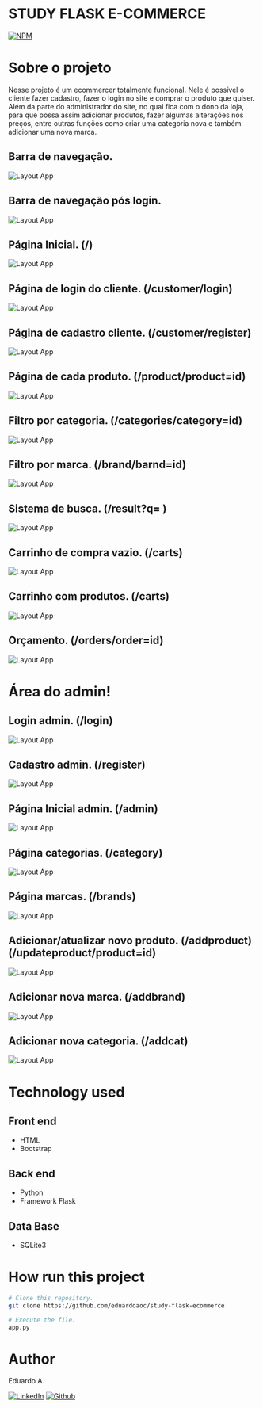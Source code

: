 # STUDY FLASK E-COMMERCE

[![NPM](https://img.shields.io/npm/l/react)](https://github.com/eduardoaoc/study-flask-ecommerce/blob/main/LICENSE) 

# Sobre o projeto
Nesse projeto é um ecommercer totalmente funcional. Nele é possível o cliente fazer cadastro,
fazer o login no site e comprar o produto que quiser. Além da parte do administrador do site,
no qual fica com o dono da loja, para que possa assim adicionar produtos, fazer algumas alterações
nos preços, entre outras funções como criar uma categoria nova  e também adicionar uma nova marca.

## Barra de navegação.
![Layout App](https://github.com/eduardoaoc/study-flask-ecommerce/blob/main/assets/homepage-navbat.JPG) 
## Barra de navegação pós login.
![Layout App](https://github.com/eduardoaoc/study-flask-ecommerce/blob/main/assets/if-client-login.JPG) 
## Página Inicial. (/)
![Layout App](https://github.com/eduardoaoc/study-flask-ecommerce/blob/main/assets/homepage.JPG) 
## Página de login do cliente. (/customer/login)
![Layout App](https://github.com/eduardoaoc/study-flask-ecommerce/blob/main/assets/login-cliente.JPG)
## Página de cadastro cliente. (/customer/register)
![Layout App](https://github.com/eduardoaoc/study-flask-ecommerce/blob/main/assets/area-cadastro-cliente.JPG)
## Página de cada produto. (/product/product=id)
![Layout App](https://github.com/eduardoaoc/study-flask-ecommerce/blob/main/assets/product-page.JPG)
## Filtro por categoria. (/categories/category=id)
![Layout App](https://github.com/eduardoaoc/study-flask-ecommerce/blob/main/assets/filtro-por-categoria.JPG)
## Filtro por marca. (/brand/barnd=id)
![Layout App](https://github.com/eduardoaoc/study-flask-ecommerce/blob/main/assets/filtro-por-marca.JPG)
## Sistema de busca. (/result?q= )
![Layout App](https://github.com/eduardoaoc/study-flask-ecommerce/blob/main/assets/sistema-de-busca.JPG)
## Carrinho de compra vazio. (/carts)
![Layout App](https://github.com/eduardoaoc/study-flask-ecommerce/blob/main/assets/cart-clear.JPG)
## Carrinho com produtos. (/carts)
![Layout App](https://github.com/eduardoaoc/study-flask-ecommerce/blob/main/assets/cart.JPG)
## Orçamento. (/orders/order=id)
![Layout App](https://github.com/eduardoaoc/study-flask-ecommerce/blob/main/assets/orders.JPG)
# Área do admin!
## Login admin. (/login)
![Layout App](https://github.com/eduardoaoc/study-flask-ecommerce/blob/main/assets/login-admin.JPG)
## Cadastro admin. (/register)
![Layout App](https://github.com/eduardoaoc/study-flask-ecommerce/blob/main/assets/register-admin.JPG)
## Página Inicial admin. (/admin)
![Layout App](https://github.com/eduardoaoc/study-flask-ecommerce/blob/main/assets/admin-todos-produtos.JPG)
## Página categorias. (/category)
![Layout App](https://github.com/eduardoaoc/study-flask-ecommerce/blob/main/assets/admin-categorias.JPG)
## Página marcas. (/brands)
![Layout App](https://github.com/eduardoaoc/study-flask-ecommerce/blob/main/assets/admin-filtro-marca.JPG)
## Adicionar/atualizar novo produto. (/addproduct) (/updateproduct/product=id)
![Layout App](https://github.com/eduardoaoc/study-flask-ecommerce/blob/main/assets/adc-produto.JPG)
## Adicionar nova marca. (/addbrand)
![Layout App](https://github.com/eduardoaoc/study-flask-ecommerce/blob/main/assets/adc-marca.JPG)
## Adicionar nova categoria. (/addcat)
![Layout App](https://github.com/eduardoaoc/study-flask-ecommerce/blob/main/assets/adc-categoria.JPG)



# Technology used

## Front end
- HTML
- Bootstrap

## Back end
- Python
- Framework Flask

## Data Base
- SQLite3


# How run this project

```bash
# Clone this repository.
git clone https://github.com/eduardoaoc/study-flask-ecommerce

# Execute the file.
app.py
```


# Author

Eduardo A.

 [![LinkedIn](https://img.shields.io/badge/LinkedIn-%230077B5.svg?&style=flat-square&logo=linkedin&logoColor=white)](https://www.linkedin.com/in/eduardo-augusto-41436b233/) 
 [![Github](https://img.shields.io/github/followers/eduardoaoc?style=social)](https://github.com/eduardoaoc)
